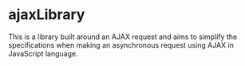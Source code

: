 # ajaxLibrary
This is a library built around an AJAX request and aims to simplify the specifications when making an asynchronous request using AJAX in JavaScript language.
